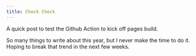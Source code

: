 ```yaml
---
title: Check Check
---
```


A quick post to test the Github Action to kick off pages build.

So many things to write about this year, but I never make the time to do it. Hoping to break that trend in the next few weeks.

